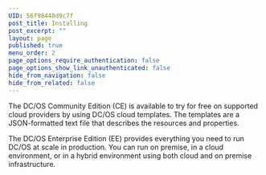 ```yaml
---
UID: 56f98448d9c7f
post_title: Installing
post_excerpt: ""
layout: page
published: true
menu_order: 2
page_options_require_authentication: false
page_options_show_link_unauthenticated: false
hide_from_navigation: false
hide_from_related: false
---
```

The DC/OS Community Edition (CE) is available to try for free on supported cloud providers by using DC/OS cloud templates. The templates are a JSON-formatted text file that describes the resources and properties.

The DC/OS Enterprise Edition (EE) provides everything you need to run DC/OS at scale in production. You can run on premise, in a cloud environment, or in a hybrid environment using both cloud and on premise infrastructure.